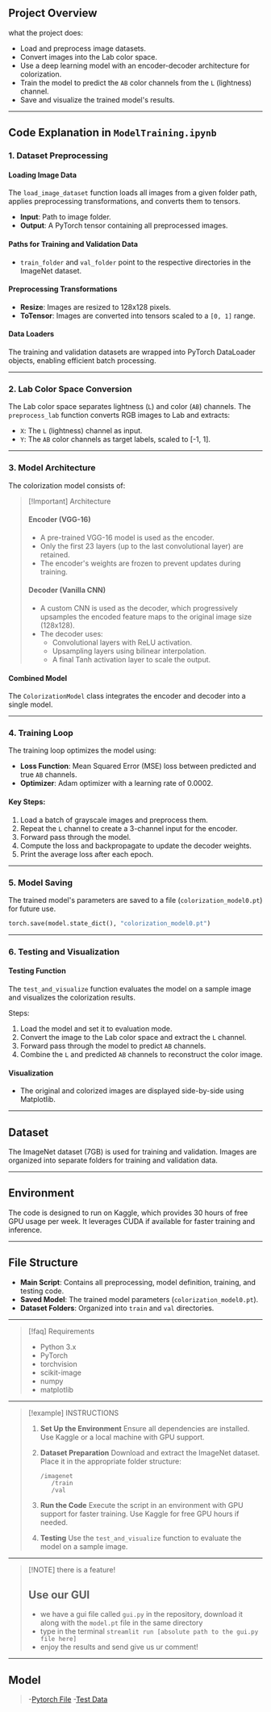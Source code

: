 ## Project Overview
what the project does:
- Load and preprocess image datasets.
- Convert images into the Lab color space.
- Use a deep learning model with an encoder-decoder architecture for colorization.
- Train the model to predict the `AB` color channels from the `L` (lightness) channel.
- Save and visualize the trained model's results.


---

## Code Explanation in `ModelTraining.ipynb`

### 1. **Dataset Preprocessing**

#### Loading Image Data
The `load_image_dataset` function loads all images from a given folder path, applies preprocessing transformations, and converts them to tensors.
- **Input**: Path to image folder.
- **Output**: A PyTorch tensor containing all preprocessed images.

#### Paths for Training and Validation Data
- `train_folder` and `val_folder` point to the respective directories in the ImageNet dataset.

#### Preprocessing Transformations
- **Resize**: Images are resized to 128x128 pixels.
- **ToTensor**: Images are converted into tensors scaled to a `[0, 1]` range.

#### Data Loaders
The training and validation datasets are wrapped into PyTorch DataLoader objects, enabling efficient batch processing.

---

### 2. **Lab Color Space Conversion**

The Lab color space separates lightness (`L`) and color (`AB`) channels. The `preprocess_lab` function converts RGB images to Lab and extracts:
- `X`: The `L` (lightness) channel as input.
- `Y`: The `AB` color channels as target labels, scaled to [-1, 1].

---

### 3. **Model Architecture**

The colorization model consists of:

> [!Important] Architecture
> #### Encoder (VGG-16)
> - A pre-trained VGG-16 model is used as the encoder.
> - Only the first 23 layers (up to the last convolutional layer) are retained.
> - The encoder's weights are frozen to prevent updates during training.
> 
> #### Decoder (Vanilla CNN)
> - A custom CNN is used as the decoder, which progressively upsamples the encoded feature maps to the original image size (128x128).
> - The decoder uses:
>   - Convolutional layers with ReLU activation.
>   - Upsampling layers using bilinear interpolation.
>   - A final Tanh activation layer to scale the output.
> 
#### Combined Model
The `ColorizationModel` class integrates the encoder and decoder into a single model.

---

### 4. **Training Loop**

The training loop optimizes the model using:
- **Loss Function**: Mean Squared Error (MSE) loss between predicted and true `AB` channels.
- **Optimizer**: Adam optimizer with a learning rate of 0.0002.

#### Key Steps:
1. Load a batch of grayscale images and preprocess them.
2. Repeat the `L` channel to create a 3-channel input for the encoder.
3. Forward pass through the model.
4. Compute the loss and backpropagate to update the decoder weights.
5. Print the average loss after each epoch.

---

### 5. **Model Saving**

The trained model's parameters are saved to a file (`colorization_model0.pt`) for future use.
```python
torch.save(model.state_dict(), "colorization_model0.pt")
```

---

### 6. **Testing and Visualization**

#### Testing Function
The `test_and_visualize` function evaluates the model on a sample image and visualizes the colorization results.

Steps:
1. Load the model and set it to evaluation mode.
2. Convert the image to the Lab color space and extract the `L` channel.
3. Forward pass through the model to predict `AB` channels.
4. Combine the `L` and predicted `AB` channels to reconstruct the color image.

#### Visualization
- The original and colorized images are displayed side-by-side using Matplotlib.

---

## Dataset
The ImageNet dataset (7GB) is used for training and validation. Images are organized into separate folders for training and validation data.

---

## Environment
The code is designed to run on Kaggle, which provides 30 hours of free GPU usage per week. It leverages CUDA if available for faster training and inference.

---

## File Structure
- **Main Script**: Contains all preprocessing, model definition, training, and testing code.
- **Saved Model**: The trained model parameters (`colorization_model0.pt`).
- **Dataset Folders**: Organized into `train` and `val` directories.

---

> [!faq] Requirements
> 
> - Python 3.x
> - PyTorch
> - torchvision
> - scikit-image
> - numpy
> - matplotlib

---

> [!example] INSTRUCTIONS
> 
> 
> 1. **Set Up the Environment**
>    Ensure all dependencies are installed. Use Kaggle or a local machine with GPU support.
> 
> 2. **Dataset Preparation**
>    Download and extract the ImageNet dataset. Place it in the appropriate folder structure:
>    ```
>    /imagenet
>       /train
>       /val
>    ```
> 
> 3. **Run the Code**
>    Execute the script in an environment with GPU support for faster training. Use Kaggle for free GPU hours if needed.
> 
> 4. **Testing**
>    Use the `test_and_visualize` function to evaluate the model on a sample image.
> 

---

> [!NOTE] there is a feature!
> ## Use our GUI
> - we have a gui file called `gui.py` in the repository, download it along with the `model.pt` file in the same directory
> - type in the terminal `streamlit run [absolute path to the gui.py file here]`
> - enjoy the results and send give us ur comment!

---

## Model 
> -[Pytorch File](https://drive.google.com/file/d/165qiDl-OMgpDFZn9u6DY69eEaMv_JthT/view?usp=sharing)
> -[Test Data](https://drive.google.com/drive/folders/1DwsO-znt3v0sJjwmjKoSAb61wr9ou_rB?usp=drive_link)
